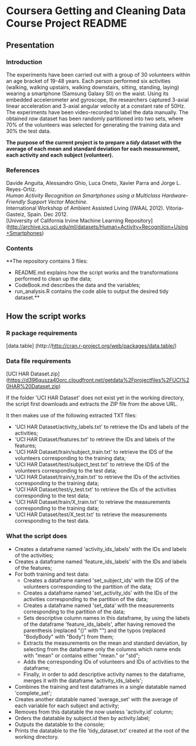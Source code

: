 # Coursera Getting and Cleaning Data Course Project README

## Presentation

### Introduction
The experiments have been carried out with a group of 30 volunteers within an age bracket of 19-48 years. Each person performed six activities (walking, walking upstairs, walking downstairs, sitting, standing, laying) wearing a smartphone (Samsung Galaxy SII) on the waist. Using its embedded accelerometer and gyroscope, the researchers captured 3-axial linear acceleration and 3-axial angular velocity at a constant rate of 50Hz. The experiments have been video-recorded to label the data manually. The obtained *raw* dataset has been randomly partitioned into two sets, where 70% of the volunteers was selected for generating the training data and 30% the test data.  
  
**The purpose of the current project is to prepare a *tidy* dataset with the average of each mean and standard deviation for each measurement, each activity and each subject (volunteer).**

### References
Davide Anguita, Alessandro Ghio, Luca Oneto, Xavier Parra and Jorge L. Reyes-Ortiz.  
*Human Activity Recognition on Smartphones using a Multiclass Hardware-Friendly Support Vector Machine.*  
International Workshop of Ambient Assisted Living (IWAAL 2012). Vitoria-Gasteiz, Spain. Dec 2012.  
[University of California Irvine Machine Learning Repository] (http://archive.ics.uci.edu/ml/datasets/Human+Activity+Recognition+Using+Smartphones)

### Contents
**The repository contains 3 files:  
- README.md explains how the script works and the transformations performed to clean up the data;  
- CodeBook.md describes the data and the variables;  
- run_analysis.R contains the code able to output the desired tidy dataset.**

## How the script works

### R package requirements
[data.table] (http://http://cran.r-project.org/web/packages/data.table/)

### Data file requirements
[UCI HAR Dataset.zip] (https://d396qusza40orc.cloudfront.net/getdata%2Fprojectfiles%2FUCI%20HAR%20Dataset.zip)

If the folder 'UCI HAR Dataset' does not exist yet in the working directory, the script first downloads and extracts the ZIP file from the above URL.  
  
It then makes use of the following extracted TXT files:  
- 'UCI HAR Dataset/activity_labels.txt' to retrieve the IDs and labels of the activities;  
- 'UCI HAR Dataset/features.txt' to retrieve the IDs and labels of the features;  
- 'UCI HAR Dataset/train/subject_train.txt' to retrieve the IDS of the volunteers corresponding to the training data;  
- 'UCI HAR Dataset/test/subject_test.txt' to retrieve the IDS of the volunteers corresponding to the test data;  
- 'UCI HAR Dataset/train/y_train.txt' to retrieve the IDs of the activities corresponding to the training data;  
- 'UCI HAR Dataset/test/y_test.txt' to retrieve the IDs of the activities corresponding to the test data;  
- 'UCI HAR Dataset/train/X_train.txt' to retrieve the measurements corresponding to the training data;  
- 'UCI HAR Dataset/test/X_test.txt' to retrieve the measurements corresponding to the test data.

### What the script does
- Creates a dataframe named 'activity_ids_labels' with the IDs and labels of the activities;
- Creates a dataframe named 'feature_ids_labels' with the IDs and labels of the features;
- For both training and test data:
    - Creates a dataframe named 'set_subject_ids' with the IDS of the volunteers corresponding to the partition of the data;
    - Creates a dataframe named 'set_activity_ids' with the IDs of the activities corresponding to the partition of the data;
    - Creates a dataframe named 'set_data' with the measurements corresponding to the partition of the data;
    - Sets descriptive column names in this dataframe, by using the labels of the dataframe 'feature_ids_labels', after having removed the parenthesis (replaced "()" with "") and the typos (replaced "BodyBody" with "Body") from them;
    - Extracts the measurements on the mean and standard deviation, by selecting from the dataframe only the columns which name ends with "mean" or contains either "mean." or "std";
    - Adds the corresponding IDs of volunteers and IDs of activities to the dataframe;
    - Finally, in order to add descriptive activity names to the dataframe, merges it with the dataframe 'activity_ids_labels';
- Combines the training and test dataframes in a single datatable named 'complete_set';
- Creates another datatable named 'average_set' with the average of each variable for each subject and activity;
- Removes from this datatable the now useless 'activity.id' column;
- Orders the datatable by subject.id then by activity.label;
- Outputs the datatable to the console;
- Prints the datatable to the file 'tidy_dataset.txt' created at the root of the working directory.